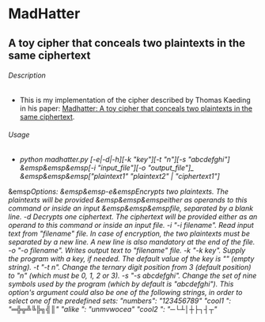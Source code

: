# MadHatter
## A toy cipher that conceals two plaintexts in the same ciphertext



###### Description

*  This is my implementation of the cipher described by Thomas Kaeding in his
paper: [Madhatter: A toy cipher that conceals two plaintexts in the same
ciphertext](https://eprint.iacr.org/2020/301.pdf).



###### Usage

*  *python madhatter.py [-e|-d|-h][-k "key"][-t "n"][-s "abcdefghi"]\
&emsp&emsp&emsp[-i "input_file"][-o "output_file"]_
&emsp&emsp&emsp["plaintext1" "plaintext2" | "ciphertext1"]*

&emsp*Options:
&emsp&emsp-e&emspEncrypts two plaintexts. The plaintexts will be provided
&emsp&emsp&emspeither as operands to this command or inside an input
&emsp&emsp&emspfile, separated by a blank line.
		-d		Decrypts one ciphertext. The ciphertext will be provided
				either as an operand to this command or inside an input file.
		-i		"-i filename". Read input text from "filename" file.
				In case of encryption, the two plaintexts must be separated
				by a new line. A new line is also mandatory at the end of
				the file.
		-o		"-o filename". Writes output text to "filename" file.
		-k		"-k key". Supply the program with a key, if needed.
				The default value of the key is "" (empty string).
		-t		"-t n". Change the ternary digit position from 3
				(default position) to "n" (which must be 0, 1, 2 or 3).
		-s		"-s abcdefghi". Change the set of nine symbols used by
				the program (which by default is "abcdefghi"). This
				option's argument could also be one of the following
				strings, in order to select one of the predefined sets:
					"numbers": "123456789"
					"cool1  ": "═╬╦╩╚╠╗╣║"
					"alike  ": "unmvwocea"
					"cool2  ": "─└┴│┼├┐┤┬"*

